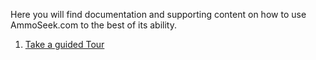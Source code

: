 <!-- TITLE: AmmoSeek Docs -->
<!-- SUBTITLE: Welcome the AmmoSeek.com documentation -->

Here you will find documentation and supporting content on how to use AmmoSeek.com to the best of its ability.

1. [Take a guided Tour](/user-guide/site-tour)